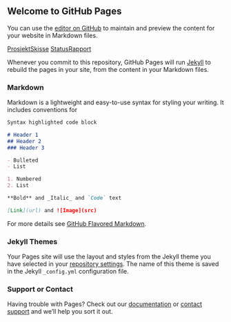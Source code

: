 ## Welcome to GitHub Pages

You can use the [editor on GitHub](https://github.com/T0rRA/bachelor_side/edit/gh-pages/index.md) to maintain and preview the content for your website in Markdown files.

<a href="https://github.com/T0rRA/Finnelonn_App/blob/main/2021_gr54_Bacheloroppgave_Prosjektskisse_54.pdf&" >ProsjektSkisse</a>
<a href="https://github.com/T0rRA/Finnelonn_App/blob/main/2021_gr54_Statusrapport.pdf" >StatusRapport</a>

Whenever you commit to this repository, GitHub Pages will run [Jekyll](https://jekyllrb.com/) to rebuild the pages in your site, from the content in your Markdown files.

### Markdown

Markdown is a lightweight and easy-to-use syntax for styling your writing. It includes conventions for

```markdown
Syntax highlighted code block

# Header 1
## Header 2
### Header 3

- Bulleted
- List

1. Numbered
2. List

**Bold** and _Italic_ and `Code` text

[Link](url) and ![Image](src)
```

For more details see [GitHub Flavored Markdown](https://guides.github.com/features/mastering-markdown/).

### Jekyll Themes

Your Pages site will use the layout and styles from the Jekyll theme you have selected in your [repository settings](https://github.com/T0rRA/bachelor_side/settings). The name of this theme is saved in the Jekyll `_config.yml` configuration file.

### Support or Contact

Having trouble with Pages? Check out our [documentation](https://docs.github.com/categories/github-pages-basics/) or [contact support](https://support.github.com/contact) and we’ll help you sort it out.
